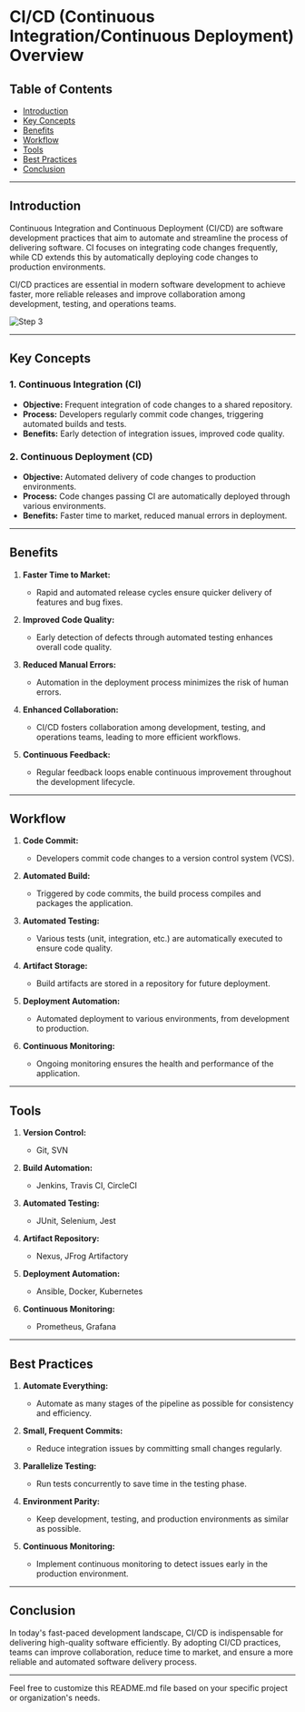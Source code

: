 # CI/CD (Continuous Integration/Continuous Deployment) Overview

## Table of Contents

- [Introduction](#introduction)
- [Key Concepts](#key-concepts)
- [Benefits](#benefits)
- [Workflow](#workflow)
- [Tools](#tools)
- [Best Practices](#best-practices)
- [Conclusion](#conclusion)

---

## Introduction

Continuous Integration and Continuous Deployment (CI/CD) are software development practices that aim to automate and streamline the process of delivering software. CI focuses on integrating code changes frequently, while CD extends this by automatically deploying code changes to production environments.

CI/CD practices are essential in modern software development to achieve faster, more reliable releases and improve collaboration among development, testing, and operations teams.

![Step 3](https://media.giphy.com/media/3ohuAxV0DfcLTxVh6w/giphy.gif)

---

## Key Concepts

### 1. **Continuous Integration (CI)**

- **Objective:** Frequent integration of code changes to a shared repository.
- **Process:** Developers regularly commit code changes, triggering automated builds and tests.
- **Benefits:** Early detection of integration issues, improved code quality.

### 2. **Continuous Deployment (CD)**

- **Objective:** Automated delivery of code changes to production environments.
- **Process:** Code changes passing CI are automatically deployed through various environments.
- **Benefits:** Faster time to market, reduced manual errors in deployment.

---

## Benefits

1. **Faster Time to Market:**

   - Rapid and automated release cycles ensure quicker delivery of features and bug fixes.

2. **Improved Code Quality:**

   - Early detection of defects through automated testing enhances overall code quality.

3. **Reduced Manual Errors:**

   - Automation in the deployment process minimizes the risk of human errors.

4. **Enhanced Collaboration:**

   - CI/CD fosters collaboration among development, testing, and operations teams, leading to more efficient workflows.

5. **Continuous Feedback:**
   - Regular feedback loops enable continuous improvement throughout the development lifecycle.

---

## Workflow

1. **Code Commit:**

   - Developers commit code changes to a version control system (VCS).

2. **Automated Build:**

   - Triggered by code commits, the build process compiles and packages the application.

3. **Automated Testing:**

   - Various tests (unit, integration, etc.) are automatically executed to ensure code quality.

4. **Artifact Storage:**

   - Build artifacts are stored in a repository for future deployment.

5. **Deployment Automation:**

   - Automated deployment to various environments, from development to production.

6. **Continuous Monitoring:**
   - Ongoing monitoring ensures the health and performance of the application.

---

## Tools

1. **Version Control:**

   - Git, SVN

2. **Build Automation:**

   - Jenkins, Travis CI, CircleCI

3. **Automated Testing:**

   - JUnit, Selenium, Jest

4. **Artifact Repository:**

   - Nexus, JFrog Artifactory

5. **Deployment Automation:**

   - Ansible, Docker, Kubernetes

6. **Continuous Monitoring:**
   - Prometheus, Grafana

---

## Best Practices

1. **Automate Everything:**

   - Automate as many stages of the pipeline as possible for consistency and efficiency.

2. **Small, Frequent Commits:**

   - Reduce integration issues by committing small changes regularly.

3. **Parallelize Testing:**

   - Run tests concurrently to save time in the testing phase.

4. **Environment Parity:**

   - Keep development, testing, and production environments as similar as possible.

5. **Continuous Monitoring:**
   - Implement continuous monitoring to detect issues early in the production environment.

---

## Conclusion

In today's fast-paced development landscape, CI/CD is indispensable for delivering high-quality software efficiently. By adopting CI/CD practices, teams can improve collaboration, reduce time to market, and ensure a more reliable and automated software delivery process.

---

Feel free to customize this README.md file based on your specific project or organization's needs.
